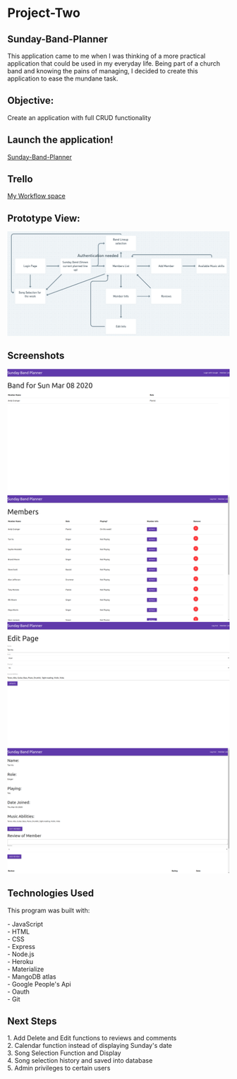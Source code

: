 # Project-Two
<h2>Sunday-Band-Planner</h2>
<p>This application came to me when I was thinking of a more practical application that could be used in my everyday life. Being part of a church band and knowing the pains of managing, I decided to create this application to ease the mundane task.</p>
<h2>Objective:</h2>
<p>Create an application with full CRUD functionality</p>
<h2>Launch the application! </h2>
<p><a target="_blank" rel="noopener noreferrer" href="https://sunday-band-planner.herokuapp.com/">Sunday-Band-Planner</a></p>
<h2>Trello</h2>
<p><a target="_blank" rel="noopener noreferrer" href="https://trello.com/b/kX6lgmwK/sunday-band-planner">My Workflow space</a></p>
<h2>Prototype View:</h2>
<img src="img/sunday-band-planner-wireframe.png"><br>
<h2>Screenshots</h2>
<img src="img/SSone.png"> <br>
<img src="img/SStwo.png"><br>
<img src="img/SSthree.png"><br>
<img src="img/SSfour.png"><br>
<h2>Technologies Used</h2>
<p>This program was built with: </p> 
- JavaScript <br>
- HTML <br>
- CSS <br>
- Express <br>
- Node.js <br>
- Heroku <br>
- Materialize <br>
- MangoDB atlas <br>
- Google People's Api <br>
- Oauth <br>
- Git
<h2>Next Steps</h2>
1. Add Delete and Edit functions to reviews and comments <br>
2. Calendar function instead of displaying Sunday's date <br>
3. Song Selection Function and Display <br>
4. Song selection history and saved into database <br>
5. Admin privileges to certain users  